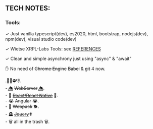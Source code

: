 
## TECH NOTES:


### Tools:

 ✓ Just vanilla typescript(dev), es2020, html, bootstrap, nodejs(dev), npm(dev), visual studio code(dev)<br/>

 ✓ Wietse XRPL-Labs Tools: see [REFERENCES](https://github.com/f1f47a23/AWESOME/blob/main/README.md)<br/>

 ✓ Clean and simple asynchrony just using "async" & "await" <br/>

 ✋ No need of ~~Chrome Engine~~  ~~Babel~~ & ~~git~~ 4 now.<br/>

 .🚫❌⛔👎.<br>
    - 👁️⃤   ~~WebServer~~ 👁️⃤.<br>
    - 💩 [~~React/React Native~~](/AWESOME/blob/main/docs/dev/reactjs.md) 💩.<br>
    - 😭 ~~Angular~~ 😭.<br>
    - 🦴  ~~Webpack~~ 🐕.<br>
    - 🪦 [~~Jquery~~](https://thelicato.medium.com/jquery-is-useless-in-2022-65f5bab3177)✟<br> 
    - 🗑️ all in the trash 🗑️.
 
 
 


